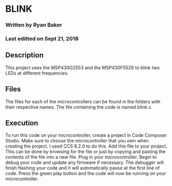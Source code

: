 # BLINK
### Written by Ryan Baker
### Last editted on Sept 21, 2018
## Description
This project uses the MSP430G2553 and the MSP430F5529 to blink two LEDs at different frequencies.
## Files
The files for each of the microcontrollers can be found in the folders with their respective names. The file containing the code is named blink.c.
## Execution
To run this code on your microcontroller, create a project in Code Composer Studio. Make sure to choose the microcontroller that you own when creating the project. I used CCS 8.2.0 to do this. Add this file to your project. This can be done by browsing for the file or just by copying and pasting the contents of the file into a new file. Plug in your microcontroller. Begin to debug your code and update any firmware if necessary. The debugger will finish flashing your code and it will automatically pause at the first line of code. Press the green play button and the code will now be running on your microcontroller.